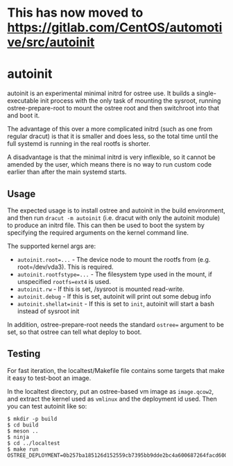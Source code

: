 # This has now moved to https://gitlab.com/CentOS/automotive/src/autoinit

# autoinit

autoinit is an experimental minimal initrd for ostree use. It builds
a single-executable init process with the only task of mounting the
sysroot, running ostree-prepare-root to mount the ostree root and then
switchroot into that and boot it.

The advantage of this over a more complicated initrd (such as one from
regular dracut) is that it is smaller and does less, so the total time
until the full systemd is running in the real rootfs is shorter.

A disadvantage is that the minimal initrd is very inflexible, so it
cannot be amended by the user, which means there is no way to run
custom code earlier than after the main systemd starts.

## Usage

The expected usage is to install ostree and autoinit in the build
environment, and then run `dracut -m autoinit` (i.e. dracut with
only the autoinit module) to produce an initrd file. This can then
be used to boot the system by specifying the required arguments on the
kernel command line.

The supported kernel args are:
 * `autoinit.root=...` - The device node to mount the rootfs from (e.g. root=/dev/vda3). This is required.
 * `autoinit.rootfstype=...` - The filesystem type used in the mount, if unspecified `rootfs=ext4` is used.
 * `autoinit.rw` - If this is set, /sysroot is mounted read-write.
 * `autoinit.debug` - If this is set, autoinit will print out some debug info
 * `autoinit.shellat=init` - If this is set to `init`, autoinit will start a bash instead of sysroot init

In addition, ostree-prepare-root needs the standard `ostree=` argument
to be set, so that ostree can tell what deploy to boot.

## Testing

For fast iteration, the localtest/Makefile file contains some targets that
make it easy to test-boot an image.

In the localtest directory, put an ostree-based vm image as
`image.qcow2`, and extract the kernel used as `vmlinux` and the
deployment id used. Then you can test autoinit like so:

```
$ mkdir -p build
$ cd build
$ meson ..
$ ninja
$ cd ../localtest
$ make run OSTREE_DEPLOYMENT=0b257ba185126d152559cb7395bb9dde2bc4a600687264facd600eebe504eca5
```
